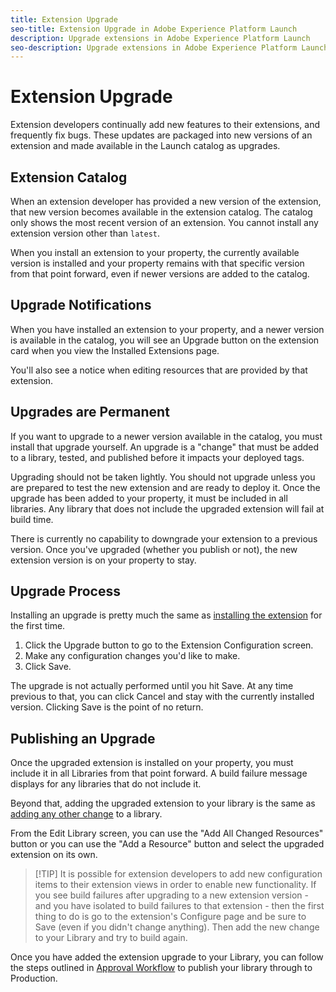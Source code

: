 ```yaml
---
title: Extension Upgrade
seo-title: Extension Upgrade in Adobe Experience Platform Launch
description: Upgrade extensions in Adobe Experience Platform Launch
seo-description: Upgrade extensions in Adobe Experience Platform Launch
---
```


# Extension Upgrade

Extension developers continually add new features to their extensions, and frequently fix bugs. These updates are packaged into new versions of an extension and made available in the Launch catalog as upgrades.

## Extension Catalog

When an extension developer has provided a new version of the extension, that new version becomes available in the extension catalog. The catalog only shows the most recent version of an extension. You cannot install any extension version other than `latest`.

When you install an extension to your property, the currently available version is installed and your property remains with that specific version from that point forward, even if newer versions are added to the catalog.

## Upgrade Notifications

When you have installed an extension to your property, and a newer version is available in the catalog, you will see an Upgrade button on the extension card when you view the Installed Extensions page.

You'll also see a notice when editing resources that are provided by that extension.

## Upgrades are Permanent

If you want to upgrade to a newer version available in the catalog, you must install that upgrade yourself. An upgrade is a "change" that must be added to a library, tested, and published before it impacts your deployed tags.

Upgrading should not be taken lightly. You should not upgrade unless you are prepared to test the new extension and are ready to deploy it. Once the upgrade has been added to your property, it must be included in all libraries. Any library that does not include the upgraded extension will fail at build time.

There is currently no capability to downgrade your extension to a previous version. Once you've upgraded (whether you publish or not), the new extension version is on your property to stay.

## Upgrade Process

Installing an upgrade is pretty much the same as [installing the extension](#add-a-new-extension) for the first time.

1. Click the Upgrade button to go to the Extension Configuration screen.
1. Make any configuration changes you'd like to make.
1. Click Save.

The upgrade is not actually performed until you hit Save. At any time previous to that, you can click Cancel and stay with the currently installed version. Clicking Save is the point of no return.

## Publishing an Upgrade

Once the upgraded extension is installed on your property, you must include it in all Libraries from that point forward. A build failure message displays for any libraries that do not include it.

Beyond that, adding the upgraded extension to your library is the same as [adding any other change](../../publishing/libraries.md#add-to-a-library) to a library.

From the Edit Library screen, you can use the "Add All Changed Resources" button or you can use the "Add a Resource" button and select the upgraded extension on its own.

>[!TIP] It is possible for extension developers to add new configuration items to their extension views in order to enable new functionality.  If you see build failures after upgrading to a new extension version - and you have isolated to build failures to that extension -  then the first thing to do is go to the extension's Configure page and be sure to Save (even if you didn't change anything).  Then add the new change to your Library and try to build again.

Once you have added the extension upgrade to your Library, you can follow the steps outlined in [Approval Workflow](../../publishing/approval-workflow.md) to publish your library through to Production.
